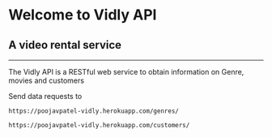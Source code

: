 # Welcome to Vidly API #

## A video rental service ##

---

The Vidly API is a RESTful web service to obtain information on Genre, movies and customers

Send data requests to

```
https://poojavpatel-vidly.herokuapp.com/genres/
```

```
https://poojavpatel-vidly.herokuapp.com/customers/
```
